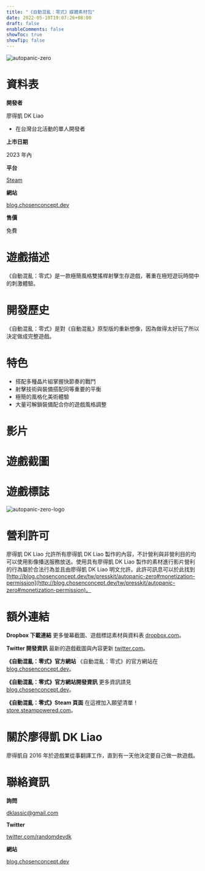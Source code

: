```yaml
---
title: "《自動混亂：零式》媒體素材包"
date: 2022-05-10T19:07:26+08:00
draft: false
enableComments: false
showToc: true
showTip: false
---
```


<!-- dummy.account@outmail.com -->
<!-- another.account@glook.com -->

![autopanic-zero](/images/games/autopanic-zero/AutopanicZero_tw.png)

# 資料表

**開發者**

廖得凱 DK Liao

- 在台灣台北活動的單人開發者

**上市日期**

2023 年內

**平台**

[Steam](https://store.steampowered.com/app/1423670/)

**網站**

[blog.chosenconcept.dev](https://blog.chosenconcept.dev/tw/games/autopanic-zero)

**售價**

免費

# 遊戲描述

《自動混亂：零式》是一款極簡風格雙搖桿射擊生存遊戲，著重在極短遊玩時間中的刺激體驗。

# 開發歷史

《自動混亂：零式》是對《自動混亂》原型版的重新想像，因為做得太好玩了所以決定做成完整遊戲。

# 特色

- 搭配多種晶片組掌握快節奏的戰鬥
- 射擊技術與裝備搭配同等重要的平衡
- 極簡的風格化美術體驗
- 大量可解鎖裝備配合你的遊戲風格調整

# 影片

# 遊戲截圖

# 遊戲標誌

![autopanic-zero-logo](/images/games/autopanic-zero/LibraryLogoBlack_tw.png)

<!-- # 文章選輯 -->

# 營利許可

廖得凱 DK Liao 允許所有廖得凱 DK Liao 製作的內容，不計營利與非營利目的均可以使用影像播送服務放送。使用具有廖得凱 DK Liao 製作的素材進行影片營利的行為屬於合法行為並且由廖得凱 DK Liao 明文允許。此許可訊息可以於此找到 [http://blog.chosenconcept.dev/tw/presskit/autopanic-zero#monetization-permission](http://blog.chosenconcept.dev/tw/presskit/autopanic-zero#monetization-permission)。

# 額外連結

**Dropbox 下載連結**
更多螢幕截圖、遊戲標誌素材與資料表 [dropbox.com]()。

**Twitter 開發資訊**
最新的遊戲截圖與內容更新 [twitter.com](https://www.twitter.com/randomdevdk)。

**《自動混亂：零式》官方網站**
《自動混亂：零式》的官方網站在 [blog.chosenconcept.dev](https://blog.chosenconcept.dev/tw/games/autopanic-zero)。

**《自動混亂：零式》官方網站開發資訊**
更多資訊請見 [blog.chosenconcept.dev](https://blog.chosenconcept.dev/tw/tags/autopanic-zero/)。

**《自動混亂：零式》Steam 頁面**
在這裡加入願望清單！[store.steampowered.com](https://store.steampowered.com/app/1423670/)。

<!-- ## Autopanic Soundtrack -->


<!-- ## Autopanic Credits
The full credits for Autopanic can be found at [blog.chosenconcept.dev](https://blog.chosenconcept.dev/games/autopanic). -->

# 關於廖得凱 DK Liao

廖得凱自 2016 年於遊戲業從事翻譯工作，直到有一天他決定要自己做一款遊戲。

# 聯絡資訊

**詢問**

<!-- place.holder@yamsn.com -->
dklassic@gmail.com
<!-- quick.check@mail0002.com -->

**Twitter**

[twitter.com/randomdevdk](https://www.twitter.com/randomdevdk)

**網站**

[blog.chosenconcept.dev](https://blog.chosenconcept.dev/tw/games/)